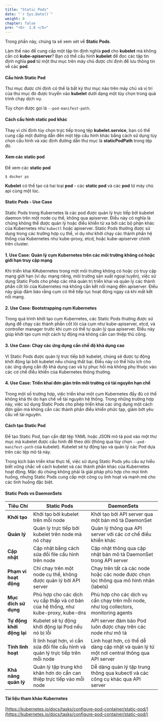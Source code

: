 ```yaml
---
title: "Static Pods"
date: "`r Sys.Date()`"
weight: 8
chapter: false
pre: "<b>  1.8 </b>"
---
```


Trong phần này, chúng ta sẽ xem xét về **Static Pods**.

Làm thế nào để cung cấp một tập tin định nghĩa **pod** cho **kubelet** mà không cần có **kube-apiserver**? Bạn có thể cấu hình **kubelet** để đọc các tập tin định nghĩa **pod** từ một thư mục trên máy chủ được chỉ định để lưu thông tin về các **pod**.

#### Cấu hình Static Pod
Thư mục được chỉ định có thể là bất kỳ thư mục nào trên máy chủ và vị trí của thư mục đó được truyền vào **kubelet** dưới dạng một tùy chọn trong quá trình chạy dịch vụ.

Tùy chọn được gọi là `--pod-manifest-path`.

#### Cách cấu hình static pod khác
Thay vì chỉ định tùy chọn trực tiếp trong tệp **kubelet.service**, bạn có thể cung cấp một đường dẫn đến một tệp cấu hình khác bằng cách sử dụng tùy chọn cấu hình và xác định đường dẫn thư mục là **staticPodPath** trong tệp đó.

#### Xem các static pod
Để xem các **static pod**

```
$ docker ps
```

**Kubelet** có thể tạo cả hai loại **pod** - các **static pod** và các **pod** từ máy chủ api cùng một lúc.

#### Static Pods - Use Case

Static Pods trong Kubernetes là các pod được quản lý trực tiếp bởi kubelet daemon trên một node cụ thể, không qua apiserver. Điều này có nghĩa là chúng không thể được quản lý hoặc điều khiển từ xa bởi các bộ phận khác của Kubernetes như `kubectl` hoặc apiserver. Static Pods thường được sử dụng trong các trường hợp cụ thể, ví dụ như khởi chạy các thành phần hệ thống của Kubernetes như kube-proxy, etcd, hoặc kube-apiserver chính trên cluster.

#### 1. **Use Case: Quản lý cụm Kubernetes trên các môi trường không có hoặc giới hạn truy cập mạng**

Khi triển khai K#ubernetes trong một môi trường không có hoặc có truy cập mạng giới hạn (ví dụ: mạng riêng, môi trường sản xuất ngoại tuyến), việc sử dụng Static Pods cho phép các nhà quản trị triển khai và quản lý các thành phần cốt lõi của Kubernetes mà không cần kết nối mạng đến apiserver. Điều này giúp đảm bảo rằng cụm có thể tiếp tục hoạt động ngay cả khi mất kết nối mạng.

#### 2. **Use Case: Bootstrapping cụm Kubernetes**

Trong quá trình khởi tạo cụm Kubernetes, các Static Pods thường được sử dụng để chạy các thành phần cốt lõi của cụm như kube-apiserver, etcd, và controller manager trước khi cụm có thể tự quản lý qua apiserver. Điều này giúp khởi tạo cụm một cách tự động mà không cần can thiệp thủ công.

#### 3. **Use Case: Chạy các ứng dụng cần chế độ khả dụng cao**

Vì Static Pods được quản lý trực tiếp bởi kubelet, chúng sẽ được tự động khởi động lại bởi kubelet nếu chúng thất bại. Điều này có thể hữu ích cho các ứng dụng cần độ khả dụng cao và tự phục hồi mà không phụ thuộc vào các cơ chế điều khiển của Kubernetes thông thường.

#### 4. **Use Case: Triển khai đơn giản trên môi trường có tài nguyên hạn chế**

Trong một số trường hợp, việc triển khai một cụm Kubernetes đầy đủ có thể không khả thi do hạn chế về tài nguyên hệ thống. Trong những trường hợp này, việc sử dụng Static Pods cho phép triển khai các ứng dụng một cách đơn giản mà không cần các thành phần điều khiển phức tạp, giảm bớt yêu cầu về tài nguyên.

#### Cách tạo Static Pod

Để tạo Static Pod, bạn cần đặt tệp YAML hoặc JSON mô tả pod vào một thư mục mà kubelet được cấu hình để theo dõi (thông qua tùy chọn `--pod-manifest-path` của kubelet). Kubelet sẽ tự động tạo và quản lý các Pod dựa trên các tệp mô tả này.

Trong kịch bản triển khai thực tế, việc sử dụng Static Pods yêu cầu sự hiểu biết vững chắc về cách kubelet và các thành phần khác của Kubernetes hoạt động. Mặc dù chúng không phải là giải pháp phù hợp cho mọi tình huống, nhưng Static Pods cung cấp một công cụ linh hoạt và mạnh mẽ cho các tình huống đặc biệt.

#### Static Pods vs DaemonSets

| Tiêu Chí          | Static Pods                          | DaemonSets                              |
|-------------------|--------------------------------------|-----------------------------------------|
| **Khởi tạo**      | Khởi tạo bởi kubelet trên mỗi node   | Khởi tạo bởi API server qua một bản mô tả DaemonSet |
| **Quản lý**       | Quản lý trực tiếp bởi kubelet trên node mà nó chạy | Quản lý thông qua API server với các cơ chế điều khiển khác |
| **Cập nhật**      | Cập nhật bằng cách sửa đổi file cấu hình trên node | Cập nhật thông qua cập nhật bản mô tả DaemonSet trong API server |
| **Phạm vi hoạt động** | Chỉ chạy trên một node cụ thể, không được quản lý bởi API server | Chạy trên tất cả các node hoặc các node được chọn lọc thông qua mô hình nhãn (labels) |
| **Mục đích sử dụng** | Phù hợp cho các dịch vụ cấp thấp và cơ bản của hệ thống, như kube-proxy, kube-dns | Phù hợp cho các dịch vụ cần chạy trên mỗi node, như log collectors, monitoring agents |
| **Tự động khởi động lại** | Kubelet sẽ tự động khởi động lại Pod nếu nó bị lỗi | API server đảm bảo Pod luôn được chạy trên các node như mô tả |
| **Tính linh hoạt** | Ít linh hoạt hơn, vì cần sửa đổi file cấu hình và quản lý trực tiếp trên mỗi node | Linh hoạt hơn, có thể dễ dàng cập nhật và quản lý từ một nơi central thông qua API server |
| **Khả năng quản lý** | Quản lý tập trung khó khăn hơn do cần can thiệp trực tiếp vào mỗi node | Dễ dàng quản lý tập trung thông qua kubectl và các công cụ khác qua API server |

#### Tài liệu tham khảo Kubernetes
[https://kubernetes.io/docs/tasks/configure-pod-container/static-pod/](https://kubernetes.io/docs/tasks/configure-pod-container/static-pod/)
